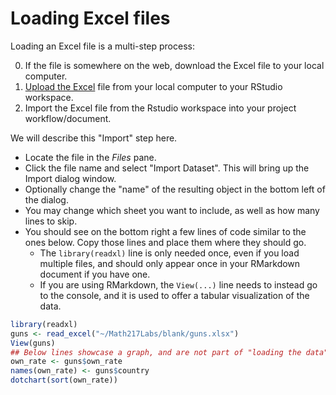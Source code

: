 # Loading Excel files

Loading an Excel file is a multi-step process:

0. If the file is somewhere on the web, download the Excel file to your local computer.
1. [Upload the Excel](uploadFiles.md) file from your local computer to your RStudio workspace.
2. Import the Excel file from the Rstudio workspace into your project workflow/document.

We will describe this "Import" step here.

- Locate the file in the *Files* pane.
- Click the file name and select "Import Dataset". This will bring up the Import dialog window.
- Optionally change the "name" of the resulting object in the bottom left of the dialog.
- You may change which sheet you want to include, as well as how many lines to skip.
- You should see on the bottom right a few lines of code similar to the ones below. Copy those lines and place them where they should go.
    - The `library(readxl)` line is only needed once, even if you load multiple files, and should only appear once in your RMarkdown document if you have one.
    - If you are using RMarkdown, the `View(...)` line needs to instead go to the console, and it is used to offer a tabular visualization of the data.

```r
library(readxl)
guns <- read_excel("~/Math217Labs/blank/guns.xlsx")
View(guns)
## Below lines showcase a graph, and are not part of "loading the data"
own_rate <- guns$own_rate
names(own_rate) <- guns$country
dotchart(sort(own_rate))
```
